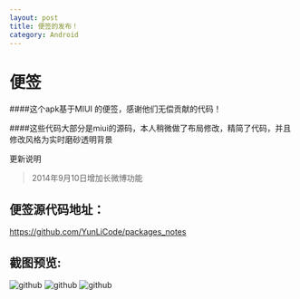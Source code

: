 ```yaml
---
layout: post
title: 便签的发布！
category: Android
---
```




便签
========

####这个apk基于MIUI 的便签，感谢他们无偿贡献的代码！

####这些代码大部分是miui的源码，本人稍微做了布局修改，精简了代码，并且修改风格为实时磨砂透明背景

更新说明
>2014年9月10日增加长微博功能



便签源代码地址：
--------
https://github.com/YunLiCode/packages_notes



截图预览:
------------

![github](https://raw.githubusercontent.com/YunLiCode/packages_notes/master/prevew1.png "日记列表")
![github](https://raw.githubusercontent.com/YunLiCode/packages_notes/master/preview2.png "编辑日记")
![github](https://raw.githubusercontent.com/YunLiCode/packages_notes/master/preview.png "长微博列表")

